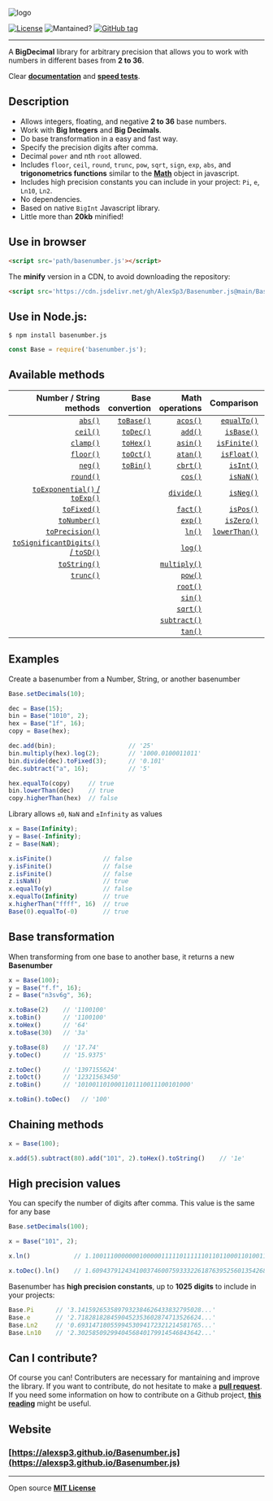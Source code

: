 ![logo](https://user-images.githubusercontent.com/37636391/132720326-7f39d50a-a0e9-4668-a257-559ce2e552cb.png)

<!---![Stars](https://img.shields.io/github/stars/AlexSp3/Basenumber.js)-->
<!---![Downloads](https://img.shields.io/github/downloads/AlexSp3/Basenumber.js/total.svg)-->
[![License](https://img.shields.io/github/license/AlexSp3/Basenumber.js.svg)](LICENSE)
![Mantained?](https://img.shields.io/badge/Maintained%3F-yes-green.svg)
[![GitHub tag](https://img.shields.io/github/tag/AlexSp3/Basenumber.js.svg)](https://github.com/AlexSp3/Basenumber.js/releases)

---
A **BigDecimal** library for arbitrary precision that allows you to work with numbers in different bases from **2 to 36**.

Clear [**documentation**](https://github.com/AlexSp3/Basenumber.js/wiki) and [**speed tests**](https://github.com/AlexSp3/Basenumber.js/wiki/Tests).

## Description
* Allows integers, floating, and negative **2 to 36** base numbers.
* Work with **Big Integers** and **Big Decimals**.
* Do base transformation in a easy and fast way.
* Specify the precision digits after comma.
* Decimal `power` and nth `root` allowed.
* Includes `floor`, `ceil`, `round`, `trunc`, `pow`, `sqrt`, `sign`, `exp`, `abs`, and **trigonometrics functions** similar to the [**Math**](https://developer.mozilla.org/en-US/docs/Web/JavaScript/Reference/Global_Objects/Math) object in javascript.
* Includes high precision constants you can include in your project: `Pi`, `e`, `Ln10`, `Ln2`.
* No dependencies.
* Based on native `BigInt` Javascript library.
* Little more than **20kb** minified!

## Use in browser
```Html
<script src='path/basenumber.js'></script>
```
The **minify** version in a CDN, to avoid downloading the repository:
```Html
<script src='https://cdn.jsdelivr.net/gh/AlexSp3/Basenumber.js@main/BaseNumber.min.js'></script>
```
## Use in Node.js:
```
$ npm install basenumber.js
```
```Javascript
const Base = require('basenumber.js');
```
## Available methods

| Number / String methods  | Base convertion | Math operations | Comparison | Library configuration
| ---: | --: | ---: | --: | --: |
| [`abs()`](https://github.com/AlexSp3/Basenumber.js/wiki/#abs) | [`toBase()`](https://github.com/AlexSp3/Basenumber.js/wiki/#toBase) | [`acos()`](https://github.com/AlexSp3/Basenumber.js/wiki/#acos)  | [`equalTo()`](https://github.com/AlexSp3/Basenumber.js/wiki/#equalTo)  | [`setDecimals()`](https://github.com/AlexSp3/Basenumber.js/wiki/#setdecimals) |
| [`ceil()`](https://github.com/AlexSp3/Basenumber.js/wiki/#ceil) | [`toDec()`](https://github.com/AlexSp3/Basenumber.js/wiki/#todec) | [`add()`](https://github.com/AlexSp3/Basenumber.js/wiki/#add)  | [`isBase()`](https://github.com/AlexSp3/Basenumber.js/wiki/#isBase)  | [`setAngle()`](https://github.com/AlexSp3/Basenumber.js/wiki/#setangle) |
| [`clamp()`](https://github.com/AlexSp3/Basenumber.js/wiki/#clamp) | [`toHex()`](https://github.com/AlexSp3/Basenumber.js/wiki/#tohex) | [`asin()`](https://github.com/AlexSp3/Basenumber.js/wiki/#asin)  | [`isFinite()`](https://github.com/AlexSp3/Basenumber.js/wiki/#isFinite)  | [`noConflict()`](https://github.com/AlexSp3/Basenumber.js/wiki/#noConflict) |
| [`floor()`](https://github.com/AlexSp3/Basenumber.js/wiki/#floor) | [`toOct()`](https://github.com/AlexSp3/Basenumber.js/wiki/#toOct) | [`atan()`](https://github.com/AlexSp3/Basenumber.js/wiki/#atan)  | [`isFloat()`](https://github.com/AlexSp3/Basenumber.js/wiki/#isFloat)  | |
| [`neg()`](https://github.com/AlexSp3/Basenumber.js/wiki/#neg) | [`toBin()`](https://github.com/AlexSp3/Basenumber.js/wiki/#toBin) |  [`cbrt()`](https://github.com/AlexSp3/Basenumber.js/wiki/#cbrt)  | [`isInt()`](https://github.com/AlexSp3/Basenumber.js/wiki/#isInt)  | |
| [`round()`](https://github.com/AlexSp3/Basenumber.js/wiki/#round) | | [`cos()`](https://github.com/AlexSp3/Basenumber.js/wiki/#cos)  | [`isNaN()`](https://github.com/AlexSp3/Basenumber.js/wiki/#isnan)  | |
| [`toExponential()` / `toExp()`](https://github.com/AlexSp3/Basenumber.js/wiki/#toexponential--toexp) | | [`divide()`](https://github.com/AlexSp3/Basenumber.js/wiki/#divide)  | [`isNeg()`](https://github.com/AlexSp3/Basenumber.js/wiki/#isNeg)  | |
| [`toFixed()`](https://github.com/AlexSp3/Basenumber.js/wiki/#tofixed)| | [`fact()`](https://github.com/AlexSp3/Basenumber.js/wiki/#fact)  | [`isPos()`](https://github.com/AlexSp3/Basenumber.js/wiki/#ispos)  | |
| [`toNumber()`](https://github.com/AlexSp3/Basenumber.js/wiki/#tonumber) | | [`exp()`](https://github.com/AlexSp3/Basenumber.js/wiki/#exp)  | [`isZero()`](https://github.com/AlexSp3/Basenumber.js/wiki/#iszero)  | |
| [`toPrecision()`](https://github.com/AlexSp3/Basenumber.js/wiki/#toprecision) | | [`ln()`](https://github.com/AlexSp3/Basenumber.js/wiki/#ln)  | [`lowerThan()`](https://github.com/AlexSp3/Basenumber.js/wiki/#lowerThan)  | |
| [`toSignificantDigits()` / `toSD()`](https://github.com/AlexSp3/Basenumber.js/wiki/#tosignificant--tosd) | | [`log()`](https://github.com/AlexSp3/Basenumber.js/wiki/#log)  | |
| [`toString()`](https://github.com/AlexSp3/Basenumber.js/wiki/#tostring) | | [`multiply()`](https://github.com/AlexSp3/Basenumber.js/wiki/#multiply)  | |
| [`trunc()`](https://github.com/AlexSp3/Basenumber.js/wiki/#trunc) | | [`pow()`](https://github.com/AlexSp3/Basenumber.js/wiki/#pow)  | |
|                                                                   | | [`root()`](https://github.com/AlexSp3/Basenumber.js/wiki/#root)  |  |
|                                                                   | |[`sin()`](https://github.com/AlexSp3/Basenumber.js/wiki/#sin)  | |
|                                                                   | | [`sqrt()`](https://github.com/AlexSp3/Basenumber.js/wiki/#sqrt)  | |
|                                                                   | | [`subtract()`](https://github.com/AlexSp3/Basenumber.js/wiki/#subtract)  | |
|                                                                   | |  [`tan()`](https://github.com/AlexSp3/Basenumber.js/wiki/#tan)  | |



## Examples
Create a basenumber from a Number, String, or another basenumber
```Javascript
Base.setDecimals(10);

dec = Base(15);
bin = Base("1010", 2);
hex = Base("1f", 16);
copy = Base(hex);

dec.add(bin);                    // '25'
bin.multiply(hex).log(2);        // '1000.0100011011'
bin.divide(dec).toFixed(3);      // '0.101'
dec.subtract("a", 16);           // '5'

hex.equalTo(copy)     // true
bin.lowerThan(dec)    // true
copy.higherThan(hex)  // false
```

Library allows `±0`, `NaN` and `±Infinity` as values
```Javascript
x = Base(Infinity);
y = Base(-Infinity);
z = Base(NaN);

x.isFinite()              // false
y.isFinite()              // false
z.isFinite()              // false
z.isNaN()                 // true
x.equalTo(y)              // false
x.equalTo(Infinity)       // true
x.higherThan("ffff", 16)  // true
Base(0).equalTo(-0)       // true
```
## Base transformation
When transforming from one base to another base, it returns a new **Basenumber**
```Javascript
x = Base(100);
y = Base("f.f", 16);
z = Base("n3sv6g", 36);

x.toBase(2)    // '1100100'
x.toBin()      // '1100100'
x.toHex()      // '64'
x.toBase(30)   // '3a'

y.toBase(8)    // '17.74'
y.toDec()      // '15.9375'

z.toDec()      // '1397155624'
z.toOct()      // '12321563450'
z.toBin()      // '1010011010001101110011100101000'

x.toBin().toDec()   // '100'
```
## Chaining methods
```Javascript
x = Base(100);

x.add(5).subtract(80).add("101", 2).toHex().toString()    // '1e' 
```
## High precision values
You can specify the number of digits after comma. This value is the same for any base
```Javascript
Base.setDecimals(100);

x = Base("101", 2);

x.ln()            // 1.1001110000000100000111110111111011011000110100110011011010101111110111110111011110100101000101100001

x.toDec().ln()    // 1.6094379124341003746007593332261876395256013542685177219126478914741789877076577646301338780931796111

```
Basenumber has **high precision constants**, up to **1025 digits** to include in your projects:
```Javascript
Base.Pi      // '3.1415926535897932384626433832795028...'
Base.e       // '2.7182818284590452353602874713526624...'
Base.Ln2     // '0.6931471805599453094172321214581765...'
Base.Ln10    // '2.3025850929940456840179914546843642...'
```
## Can I contribute?
Of course you can! Contributers are necessary for mantaining and improve the library. If you want to contribute, do not hesitate to make a [**pull request**](https://github.com/AlexSp3/Basenumber.js/pulls). If you need some information on how to contribute on a Github project, [**this reading**](https://gist.github.com/MarcDiethelm/7303312)  might be useful.
## Website
### [https://alexsp3.github.io/Basenumber.js](https://alexsp3.github.io/Basenumber.js)

---
Open source [**MIT License**](LICENSE)
